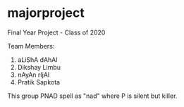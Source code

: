 # majorproject
Final Year Project - Class of 2020

Team Members:
1. aLiShA dAhAl
2. Dikshay Limbu
3. nAyAn rIjAl
4. Pratik Sapkota

This group PNAD spell as "nad" where P is silent but killer.
